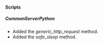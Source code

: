 
#### Scripts

##### CommonServerPython

- Added the *generic_http_request* method.
- Added the *safe_sleep* method. 

